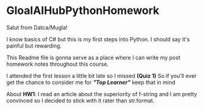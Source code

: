 # GloalAIHubPythonHomework

Salut from Datca/Mugla!

I know basics of C# but this is my first steps into Python. I should say it's painful but rewarding.

This Readme file is gonna serve as a place where I can write my post homework notes throughout this course.

I attended the first lesson a little bit late so I missed __(Quiz 1)__ 
So if you'll ever get the chance to consider me for __*"Top Learner"*__ keep that in mind

About __HW1__:
I read an article about the superiority of f-string and I am pretty convinced so I decided to stick with it rater than str.format. 
